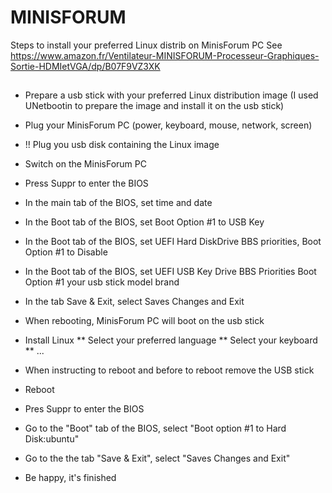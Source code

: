 # MINISFORUM
Steps to install your preferred Linux distrib on MinisForum PC
See https://www.amazon.fr/Ventilateur-MINISFORUM-Processeur-Graphiques-Sortie-HDMIetVGA/dp/B07F9VZ3XK

##
* Prepare a usb stick with your preferred Linux distribution image (I used UNetbootin to prepare the image and install it on the usb stick)
* Plug your MinisForum PC (power, keyboard, mouse, network, screen)
* !! Plug you usb disk containing the Linux image    
* Switch on the MinisForum PC
* Press Suppr to enter the BIOS
* In the main tab of the BIOS, set time and date
* In the Boot tab of the BIOS, set Boot Option #1 to USB Key
* In the Boot tab of the BIOS, set UEFI Hard DiskDrive BBS priorities, Boot Option #1 to Disable
* In the Boot tab of the BIOS, set UEFI USB Key Drive BBS Priorities Boot Option #1 your usb stick model brand 
* In the tab Save & Exit, select Saves Changes and Exit

* When rebooting, MinisForum PC will boot on the usb stick
* Install Linux
** Select your preferred language
** Select your keyboard
** ...
* When instructing to reboot and before to reboot remove the USB stick
* Reboot
* Pres Suppr to enter the BIOS
* Go to the "Boot" tab of the BIOS, select "Boot option #1 to Hard Disk:ubuntu"
* Go to the the tab "Save & Exit", select "Saves Changes and Exit"
* Be happy, it's finished
